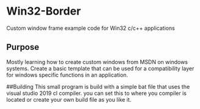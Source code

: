 # Win32-Border
Custom window frame example code for Win32 c/c++ applications

## Purpose
Mostly learning how to create custom windows from MSDN on windows systems. Create a basic template that can be used for a compatibility layer for windows specific functions in an application.

##Building
This small program is build with a simple bat file that uses the visual studio 2019 cl compiler. you can set this to where you compiler is located or create your own build file as you like it. 
